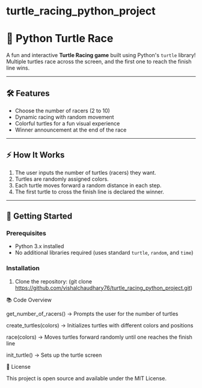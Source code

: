 # turtle_racing_python_project

# 🐢 Python Turtle Race

A fun and interactive **Turtle Racing game** built using Python's `turtle` library! Multiple turtles race across the screen, and the first one to reach the finish line wins.  

---

## 🛠 Features

- Choose the number of racers (2 to 10)  
- Dynamic racing with random movement  
- Colorful turtles for a fun visual experience  
- Winner announcement at the end of the race  

---

## ⚡ How It Works

1. The user inputs the number of turtles (racers) they want.  
2. Turtles are randomly assigned colors.  
3. Each turtle moves forward a random distance in each step.  
4. The first turtle to cross the finish line is declared the winner.  

---

## 🚀 Getting Started

### Prerequisites

- Python 3.x installed  
- No additional libraries required (uses standard `turtle`, `random`, and `time`)  

### Installation

1. Clone the repository:
(git clone https://github.com/vishalchaudhary76/turtle_racing_python_project.git)

📚 Code Overview

get_number_of_racers() → Prompts the user for the number of turtles

create_turtles(colors) → Initializes turtles with different colors and positions

race(colors) → Moves turtles forward randomly until one reaches the finish line

init_turtle() → Sets up the turtle screen

🔖 License

This project is open source and available under the MIT License.
